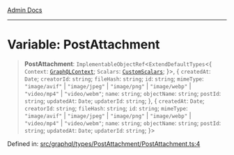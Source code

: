 [Admin Docs](/)

***

# Variable: PostAttachment

> **PostAttachment**: `ImplementableObjectRef`\<`ExtendDefaultTypes`\<\{ `Context`: [`GraphQLContext`](../../../../context/type-aliases/GraphQLContext.md); `Scalars`: [`CustomScalars`](../../../../scalars/type-aliases/CustomScalars.md); \}\>, \{ `createdAt`: `Date`; `creatorId`: `string`; `fileHash`: `string`; `id`: `string`; `mimeType`: `"image/avif"` \| `"image/jpeg"` \| `"image/png"` \| `"image/webp"` \| `"video/mp4"` \| `"video/webm"`; `name`: `string`; `objectName`: `string`; `postId`: `string`; `updatedAt`: `Date`; `updaterId`: `string`; \}, \{ `createdAt`: `Date`; `creatorId`: `string`; `fileHash`: `string`; `id`: `string`; `mimeType`: `"image/avif"` \| `"image/jpeg"` \| `"image/png"` \| `"image/webp"` \| `"video/mp4"` \| `"video/webm"`; `name`: `string`; `objectName`: `string`; `postId`: `string`; `updatedAt`: `Date`; `updaterId`: `string`; \}\>

Defined in: [src/graphql/types/PostAttachment/PostAttachment.ts:4](https://github.com/PalisadoesFoundation/talawa-api/blob/f1b6ec0d386e11c6dc4f3cf8bb763223ff502e1e/src/graphql/types/PostAttachment/PostAttachment.ts#L4)
